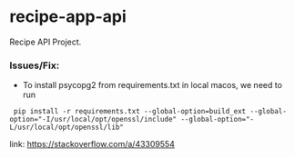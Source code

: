 # recipe-app-api
Recipe API Project.


### Issues/Fix:
- To install psycopg2 from requirements.txt in local macos, we need to run
 ```shell
  pip install -r requirements.txt --global-option=build_ext --global-option="-I/usr/local/opt/openssl/include" --global-option="-L/usr/local/opt/openssl/lib"
  ```
link: https://stackoverflow.com/a/43309554